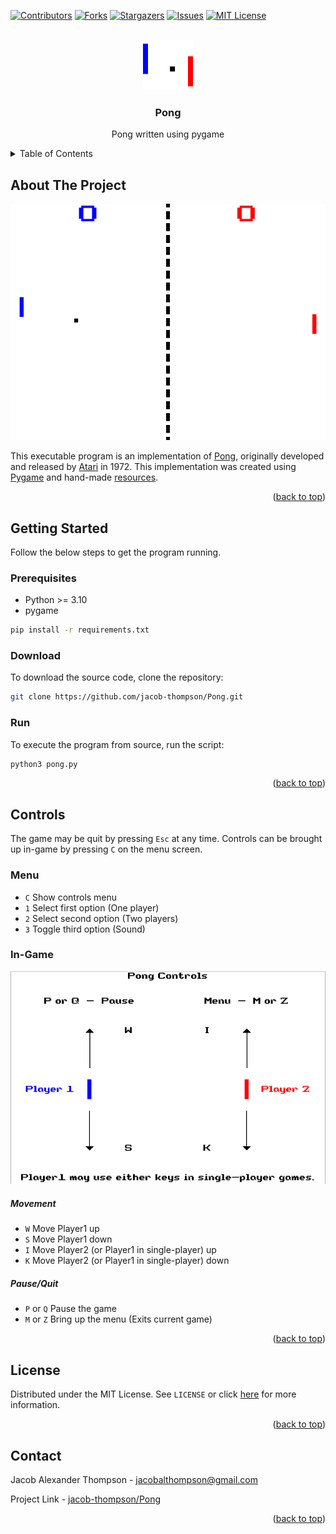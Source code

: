 <a name="readme-top"></a>


[![Contributors][contributors-shield]][contributors-url]
[![Forks][forks-shield]][forks-url]
[![Stargazers][stars-shield]][stars-url]
[![Issues][issues-shield]][issues-url]
[![MIT License][license-shield]][license-url]


<br />
<div align="center">
  <a href="https://github.com/jacob-thompson/Pong">
    <img src="data/gfx/logo.png" alt="Logo" width="80" height="80">
  </a>

  <h3 align="center">Pong</h3>

  <p align="center">
    Pong written using pygame
    <br />
  </p>
</div>


<details>
  <summary>Table of Contents</summary>
  <ol>
    <li>
      <a href="#about-the-project">About The Project</a>
      <ul>
      </ul>
    </li>
    <li>
      <a href="#getting-started">Getting Started</a>
      <ul>
        <li><a href="#prerequisites">Prerequisites</a></li>
        <li><a href="#download">Download</a></li>
        <li><a href="#run">Run</a></li>
      </ul>
    </li>
    <li><a href="#controls">Controls</a></li>
    <li><a href="#license">License</a></li>
    <li><a href="#contact">Contact</a></li>
  </ol>
</details>


## About The Project

[![Pong Screenshot][product-screenshot]](https://github.com/jacob-thompson/Pong)

This executable program is an implementation of [Pong](https://en.wikipedia.org/wiki/Pong), originally developed and released by [Atari](https://en.wikipedia.org/wiki/Atari,_Inc._(1972%E2%80%931992)) in 1972. This implementation was created using [Pygame](https://www.pygame.org/wiki/about) and hand-made [resources](https://github.com/jacob-thompson/Pong/tree/main/data).

<p align="right">(<a href="#readme-top">back to top</a>)</p>


## Getting Started

Follow the below steps to get the program running.

### Prerequisites

* Python >= 3.10
* pygame
```sh
pip install -r requirements.txt
```

### Download

To download the source code, clone the repository:
```sh
git clone https://github.com/jacob-thompson/Pong.git
```

### Run

To execute the program from source, run the script:
```sh
python3 pong.py
```

<p align="right">(<a href="#readme-top">back to top</a>)</p>

## Controls

The game may be quit by pressing `Esc` at any time.
Controls can be brought up in-game by pressing `C` on the menu screen.

### Menu

* `C` Show controls menu
* `1` Select first option (One player)
* `2` Select second option (Two players)
* `3` Toggle third option (Sound)

### In-Game

[![Controls Screenshot][controls-screenshot]](https://github.com/jacob-thompson/Pong)

##### Movement

* `W` Move Player1 up
* `S` Move Player1 down
* `I` Move Player2 (or Player1 in single-player) up
* `K` Move Player2 (or Player1 in single-player) down

##### Pause/Quit

* `P` or `Q` Pause the game
* `M` or `Z` Bring up the menu (Exits current game)

<p align="right">(<a href="#readme-top">back to top</a>)</p>


## License

Distributed under the MIT License. See `LICENSE` or click [here](https://github.com/jacob-thompson/Pong/blob/main/LICENSE) for more information.

<p align="right">(<a href="#readme-top">back to top</a>)</p>


## Contact

Jacob Alexander Thompson - jacobalthompson@gmail.com

Project Link - [jacob-thompson/Pong](https://github.com/jacob-thompson/Pong)

<p align="right">(<a href="#readme-top">back to top</a>)</p>


[contributors-shield]: https://img.shields.io/github/contributors/jacob-thompson/Pong.svg?style=flat
[contributors-url]: https://github.com/jacob-thompson/Pong/graphs/contributors
[forks-shield]: https://img.shields.io/github/forks/jacob-thompson/Pong.svg?style=flat
[forks-url]: https://github.com/jacob-thompson/Pong/network/members
[stars-shield]: https://img.shields.io/github/stars/jacob-thompson/Pong.svg?style=flat
[stars-url]: https://github.com/jacob-thompson/Pong/stargazers
[issues-shield]: https://img.shields.io/github/issues/jacob-thompson/Pong.svg?style=flat
[issues-url]: https://github.com/jacob-thompson/Pong/issues
[license-shield]: https://img.shields.io/github/license/jacob-thompson/Pong.svg?style=flat
[license-url]: https://github.com/jacob-thompson/Pong/blob/main/LICENSE
[product-screenshot]: data/gfx/screenshot.png
[controls-screenshot]: data/gfx/controls.png